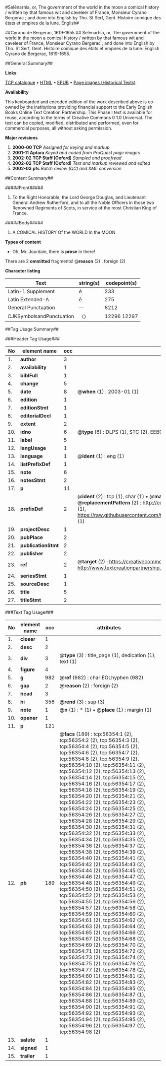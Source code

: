 #Selēnarhia, or, The government of the world in the moon a comical history / written by that famous wit and caveleer of France, Monsieur Cyrano Bergerac ; and done into English by Tho. St Serf, Gent. Histoire comique des états et empires de la lune. English#

##Cyrano de Bergerac, 1619-1655.##
Selēnarhia, or, The government of the world in the moon a comical history / written by that famous wit and caveleer of France, Monsieur Cyrano Bergerac ; and done into English by Tho. St Serf, Gent.
Histoire comique des états et empires de la lune. English
Cyrano de Bergerac, 1619-1655.

##General Summary##

**Links**

[TCP catalogue](http://www.ota.ox.ac.uk/tcp/)  • 
[HTML](http://tei.it.ox.ac.uk/tcp/Texts-HTML/free/A35/A35532.html)  • 
[EPUB](http://tei.it.ox.ac.uk/tcp/Texts-EPUB/free/A35/A35532.epub) • 
[Page images (Historical Texts)](https://data.historicaltexts.jisc.ac.uk/view?pubId=eebo-12213511e&pageId=eebo-12213511e-56354-1)

**Availability**

This keyboarded and encoded edition of the
	       work described above is co-owned by the institutions
	       providing financial support to the Early English Books
	       Online Text Creation Partnership. This Phase I text is
	       available for reuse, according to the terms of Creative
	       Commons 0 1.0 Universal. The text can be copied,
	       modified, distributed and performed, even for
	       commercial purposes, all without asking permission.

**Major revisions**

1. __2000-00__ __TCP__ *Assigned for keying and markup*
1. __2001-11__ __Aptara__ *Keyed and coded from ProQuest page images*
1. __2002-02__ __TCP Staff (Oxford)__ *Sampled and proofread*
1. __2002-02__ __TCP Staff (Oxford)__ *Text and markup reviewed and edited*
1. __2002-03__ __pfs__ *Batch review (QC) and XML conversion*

##Content Summary##

#####Front#####

1. To the Right Honorable,
the Lord George Douglas,
and Lieutenant General
Andrew Rutherford,
and to all the Noble
Officers in those two
Renowned Regiments
of Scots, in service of
the most Christian
King of France.

#####Body#####

1. A
COMICAL HISTORY
Of the
WORLD
In the
MOON

**Types of content**

  * Oh, Mr. Jourdain, there is **prose** in there!

There are 2 **ommitted** fragments! 
 @__reason__ (2) : foreign (2)

**Character listing**


|Text|string(s)|codepoint(s)|
|---|---|---|
|Latin-1 Supplement|é|233|
|Latin Extended-A|ē|275|
|General Punctuation|—|8212|
|CJKSymbolsandPunctuation|〈〉|12296 12297|

##Tag Usage Summary##

###Header Tag Usage###

|No|element name|occ|attributes|
|---|---|---|---|
|1.|__author__|3||
|2.|__availability__|1||
|3.|__biblFull__|1||
|4.|__change__|5||
|5.|__date__|8| @__when__ (1) : 2003-01 (1)|
|6.|__edition__|1||
|7.|__editionStmt__|1||
|8.|__editorialDecl__|1||
|9.|__extent__|2||
|10.|__idno__|6| @__type__ (6) : DLPS (1), STC (2), EEBO-CITATION (1), OCLC (1), VID (1)|
|11.|__label__|5||
|12.|__langUsage__|1||
|13.|__language__|1| @__ident__ (1) : eng (1)|
|14.|__listPrefixDef__|1||
|15.|__note__|6||
|16.|__notesStmt__|2||
|17.|__p__|11||
|18.|__prefixDef__|2| @__ident__ (2) : tcp (1), char (1)  •  @__matchPattern__ (2) : ([0-9\-]+):([0-9IVX]+) (1), (.+) (1)  •  @__replacementPattern__ (2) : http://eebo.chadwyck.com/downloadtiff?vid=$1&page=$2 (1), https://raw.githubusercontent.com/textcreationpartnership/Texts/master/tcpchars.xml#$1 (1)|
|19.|__projectDesc__|1||
|20.|__pubPlace__|2||
|21.|__publicationStmt__|2||
|22.|__publisher__|2||
|23.|__ref__|2| @__target__ (2) : https://creativecommons.org/publicdomain/zero/1.0/ (1), http://www.textcreationpartnership.org/docs/. (1)|
|24.|__seriesStmt__|1||
|25.|__sourceDesc__|1||
|26.|__title__|5||
|27.|__titleStmt__|2||


###Text Tag Usage###

|No|element name|occ|attributes|
|---|---|---|---|
|1.|__closer__|1||
|2.|__desc__|2||
|3.|__div__|3| @__type__ (3) : title_page (1), dedication (1), text (1)|
|4.|__figure__|4||
|5.|__g__|982| @__ref__ (982) : char:EOLhyphen (982)|
|6.|__gap__|2| @__reason__ (2) : foreign (2)|
|7.|__head__|3||
|8.|__hi__|356| @__rend__ (3) : sup (3)|
|9.|__note__|1| @__n__ (1) : * (1)  •  @__place__ (1) : margin (1)|
|10.|__opener__|1||
|11.|__p__|121||
|12.|__pb__|189| @__facs__ (189) : tcp:56354:1 (2), tcp:56354:2 (2), tcp:56354:3 (2), tcp:56354:4 (2), tcp:56354:5 (2), tcp:56354:6 (2), tcp:56354:7 (2), tcp:56354:8 (2), tcp:56354:9 (2), tcp:56354:10 (2), tcp:56354:11 (2), tcp:56354:12 (2), tcp:56354:13 (2), tcp:56354:14 (2), tcp:56354:15 (2), tcp:56354:16 (2), tcp:56354:17 (2), tcp:56354:18 (2), tcp:56354:19 (2), tcp:56354:20 (2), tcp:56354:21 (2), tcp:56354:22 (2), tcp:56354:23 (2), tcp:56354:24 (2), tcp:56354:25 (2), tcp:56354:26 (2), tcp:56354:27 (2), tcp:56354:28 (2), tcp:56354:29 (2), tcp:56354:30 (2), tcp:56354:31 (2), tcp:56354:32 (2), tcp:56354:33 (2), tcp:56354:34 (2), tcp:56354:35 (2), tcp:56354:36 (2), tcp:56354:37 (2), tcp:56354:38 (2), tcp:56354:39 (2), tcp:56354:40 (2), tcp:56354:41 (2), tcp:56354:42 (2), tcp:56354:43 (2), tcp:56354:44 (2), tcp:56354:45 (2), tcp:56354:46 (2), tcp:56354:47 (2), tcp:56354:48 (2), tcp:56354:49 (2), tcp:56354:50 (2), tcp:56354:51 (2), tcp:56354:52 (2), tcp:56354:53 (2), tcp:56354:55 (2), tcp:56354:56 (2), tcp:56354:57 (2), tcp:56354:58 (2), tcp:56354:59 (2), tcp:56354:60 (2), tcp:56354:61 (2), tcp:56354:62 (2), tcp:56354:63 (2), tcp:56354:64 (2), tcp:56354:65 (2), tcp:56354:66 (2), tcp:56354:67 (2), tcp:56354:68 (2), tcp:56354:69 (2), tcp:56354:70 (2), tcp:56354:71 (2), tcp:56354:72 (2), tcp:56354:73 (2), tcp:56354:74 (2), tcp:56354:75 (2), tcp:56354:76 (2), tcp:56354:77 (2), tcp:56354:78 (2), tcp:56354:80 (1), tcp:56354:81 (2), tcp:56354:82 (2), tcp:56354:83 (2), tcp:56354:84 (2), tcp:56354:85 (2), tcp:56354:86 (2), tcp:56354:87 (1), tcp:56354:88 (1), tcp:56354:89 (2), tcp:56354:90 (2), tcp:56354:91 (2), tcp:56354:92 (2), tcp:56354:93 (2), tcp:56354:94 (2), tcp:56354:95 (2), tcp:56354:96 (2), tcp:56354:97 (2), tcp:56354:98 (2)|
|13.|__salute__|1||
|14.|__signed__|1||
|15.|__trailer__|1||
